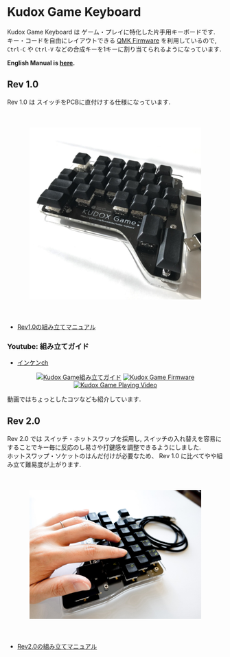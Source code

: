 # Kudox Game Keyboard

Kudox Game Keyboard は ゲーム・プレイに特化した片手用キーボードです.  
キー・コードを自由にレイアウトできる [QMK Firmware](https://github.com/qmk/qmk_firmware) を利用しているので, `Ctrl-C` や `Ctrl-V` などの合成キーを1キーに割り当てられるようになっています.  

**English Manual is [here](README.md).**

## Rev 1.0

Rev 1.0 は スイッチをPCBに直付けする仕様になっています.  

<div style="display:block;margin:50px auto;">
<p align="center">
<img src="../img/kudox-game-pcb.jpg" alt="Kudox Game image" width="400"/>
</p>
</div>

- [Rev1.0の組み立てマニュアル](./rev1/README.ja.md)


### Youtube: 組み立てガイド

- [インケンch](https://www.youtube.com/channel/UCXJZdip7JmW74HQHCtfYzFw)

<p align="center">
<a href="https://www.youtube.com/watch?v=f3dFaBmC-ak"><img src="https://img.youtube.com/vi/f3dFaBmC-ak/0.jpg" alt="Kudox Game組み立てガイド" width="250"/></a>
<a href="https://www.youtube.com/watch?v=HCa4KX-FlOU"><img src="https://img.youtube.com/vi/HCa4KX-FlOU/0.jpg" alt="Kudox Game Firmware" width="250"/></a>
<a href="https://www.youtube.com/watch?v=UFQ--JORdnw"><img src="https://img.youtube.com/vi/UFQ--JORdnw/0.jpg" alt="Kudox Game Playing Video" width="250"/></a>
</p>
</p>

動画ではちょっとしたコツなども紹介しています.


## Rev 2.0

Rev 2.0 では スイッチ・ホットスワップを採用し, スイッチの入れ替えを容易にすることでキー毎に反応のし易さや打鍵感を調整できるようにしました.  
ホットスワップ・ソケットのはんだ付けが必要なため、 Rev 1.0 に比べてやや組み立て難易度が上がります.  

<div style="display:block;margin:50px auto;">
<p align="center">
<img src="../img/kudox-game-rev2-image1.jpg" alt="Kudox Game image" width="400"/>
</p>
</div>

- [Rev2.0の組み立てマニュアル](./rev2/README.ja.md)


